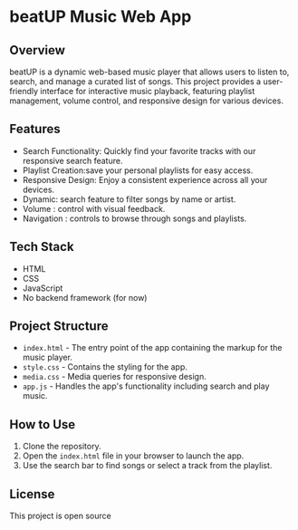 # beatUP Music Web App

## Overview

beatUP is a dynamic web-based music player that allows users to listen to, search, and manage a curated list of songs. This project provides a user-friendly interface for interactive music playback, featuring playlist management, volume control, and responsive design for various devices.


## Features

- Search Functionality: Quickly find your favorite tracks with our responsive search feature.
- Playlist Creation:save your personal playlists for easy access.
- Responsive Design: Enjoy a consistent experience across all your devices.
- Dynamic: search feature to filter songs by name or artist.
- Volume : control with visual feedback.
- Navigation : controls to browse through songs and playlists.

  
## Tech Stack

- HTML
- CSS
- JavaScript
- No backend framework (for now)

## Project Structure

- `index.html` - The entry point of the app containing the markup for the music player.
- `style.css` - Contains the styling for the app.
- `media.css` - Media queries for responsive design.
- `app.js` - Handles the app's functionality including search and play music.

## How to Use

1. Clone the repository.
2. Open the `index.html` file in your browser to launch the app.
3. Use the search bar to find songs or select a track from the playlist.

## License

This project is open source

